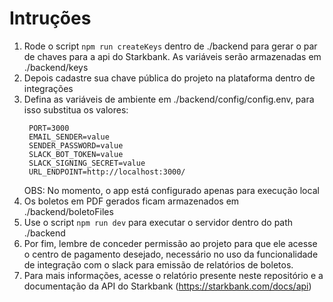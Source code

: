 # Intruções

1. Rode o script ```npm run createKeys``` dentro de ./backend para gerar o par de chaves para a api do Starkbank. As variáveis serão armazenadas em ./backend/keys
2. Depois cadastre sua chave pública do projeto na plataforma dentro de integrações
3. Defina as variáveis de ambiente em ./backend/config/config.env, para isso substitua os valores:
     ```
      PORT=3000
      EMAIL_SENDER=value
      SENDER_PASSWORD=value
      SLACK_BOT_TOKEN=value
      SLACK_SIGNING_SECRET=value
      URL_ENDPOINT=http://localhost:3000/
     ```
     OBS: No momento, o app está configurado apenas para execução local
5. Os boletos em PDF gerados ficam armazenados em ./backend/boletoFiles
6. Use o script ```npm run dev``` para executar o servidor dentro do path ./backend
7. Por fim, lembre de conceder permissão ao projeto para que ele acesse o centro de pagamento desejado, necessário no uso da funcionalidade de integração com o slack para emissão de relatórios de boletos.
8. Para mais informações, acesse o relatório presente neste repositório e a documentação da API do Starkbank (https://starkbank.com/docs/api)
